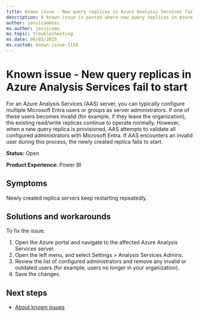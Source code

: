 ```yaml
---
title: Known issue - New query replicas in Azure Analysis Services fail to start
description: A known issue is posted where new query replicas in Azure Analysis Services fail to start.
author: jessicammoss
ms.author: jessicamo
ms.topic: troubleshooting  
ms.date: 06/03/2025
ms.custom: known-issue-1158
---
```


# Known issue - New query replicas in Azure Analysis Services fail to start

For an Azure Analysis Services (AAS) server, you can typically configure multiple Microsoft Entra users or groups as server administrators. If one of these users becomes invalid (for example, if they leave the organization), the existing read/write replicas continue to operate normally. However, when a new query replica is provisioned, AAS attempts to validate all configured administrators with Microsoft Entra. If AAS encounters an invalid user during this process, the newly created replica fails to start.

**Status:** Open

**Product Experience:** Power BI

## Symptoms

Newly created replica servers keep restarting repeatedly.

## Solutions and workarounds

To fix the issue:

1. Open the Azure portal and navigate to the affected Azure Analysis Services server.
1. Open the left menu, and select Settings > Analysis Services Admins.
1. Review the list of configured administrators and remove any invalid or outdated users (for example, users no longer in your organization).
1. Save the changes.

## Next steps

- [About known issues](https://support.fabric.microsoft.com/known-issues)
